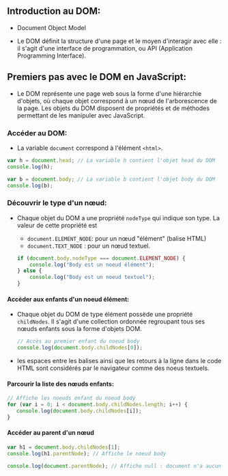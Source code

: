 ## Introduction au DOM:

* Document Object Model

* Le DOM définit la structure d'une page et le moyen d'interagir avec elle : il s'agit d'une interface de programmation, ou API (Application Programming Interface).


## Premiers pas avec le DOM en JavaScript:

* Le DOM représente une page web sous la forme d'une hiérarchie d'objets, où chaque objet correspond à un nœud de l'arborescence de la page. Les objets du DOM disposent de propriétés et de méthodes permettant de les manipuler avec JavaScript.

### Accéder au DOM:

* La variable `document` correspond à l'élément `<html>`.

```javascript
var h = document.head; // La variable h contient l'objet head du DOM
console.log(h);

var b = document.body; // La variable b contient l'objet body du DOM
console.log(b);
```

### Découvrir le type d'un nœud:

* Chaque objet du DOM a une propriété `nodeType` qui indique son type. La valeur de cette propriété est 
  * `document.ELEMENT_NODE`:  pour un nœud "élément" (balise HTML)
  * `document.TEXT_NODE` : pour un nœud textuel.

  ```javascript
  if (document.body.nodeType === document.ELEMENT_NODE) {
      console.log("Body est un noeud élément");
  } else {
      console.log("Body est un noeud textuel");
  }
  ```

#### Accéder aux enfants d'un noeud élément:

* Chaque objet du DOM de type élément possède une propriété `childNodes`. Il s'agit d'une collection ordonnée regroupant tous ses nœuds enfants sous la forme d'objets DOM.

  ```javascript
  // Accès au premier enfant du noeud body
  console.log(document.body.childNodes[0]);
  ```

* les espaces entre les balises ainsi que les retours à la ligne dans le code HTML sont considérés par le navigateur comme des noeus textuels.

#### Parcourir la liste des nœuds enfants:

 ```javascript
// Affiche les noeuds enfant du noeud body
for (var i = 0; i < document.body.childNodes.length; i++) {
    console.log(document.body.childNodes[i]);
}
 ```

#### Accéder au parent d'un nœud

```javascript
var h1 = document.body.childNodes[1];
console.log(h1.parentNode); // Affiche le noeud body

console.log(document.parentNode); // Affiche null : document n'a aucun noeud parent
```
